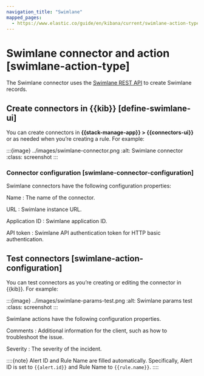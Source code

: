 ```yaml
---
navigation_title: "Swimlane"
mapped_pages:
  - https://www.elastic.co/guide/en/kibana/current/swimlane-action-type.html
---
```


# Swimlane connector and action [swimlane-action-type]


The Swimlane connector uses the [Swimlane REST API](https://swimlane.com/knowledge-center/docs/developer-guide/rest-api/) to create Swimlane records.


## Create connectors in {{kib}} [define-swimlane-ui]

You can create connectors in **{{stack-manage-app}} > {{connectors-ui}}** or as needed when you’re creating a rule. For example:

:::{image} ../images/swimlane-connector.png
:alt: Swimlane connector
:class: screenshot
:::


### Connector configuration [swimlane-connector-configuration]

Swimlane connectors have the following configuration properties:

Name
:   The name of the connector.

URL
:   Swimlane instance URL.

Application ID
:   Swimlane application ID.

API token
:   Swimlane API authentication token for HTTP basic authentication.


## Test connectors [swimlane-action-configuration]

You can test connectors as you’re creating or editing the connector in {{kib}}. For example:

:::{image} ../images/swimlane-params-test.png
:alt: Swimlane params test
:class: screenshot
:::

Swimlane actions have the following configuration properties.

Comments
:   Additional information for the client, such as how to troubleshoot the issue.

Severity
:   The severity of the incident.

::::{note}
Alert ID and Rule Name are filled automatically. Specifically, Alert ID is set to `{{alert.id}}` and Rule Name to `{{rule.name}}`.
::::


